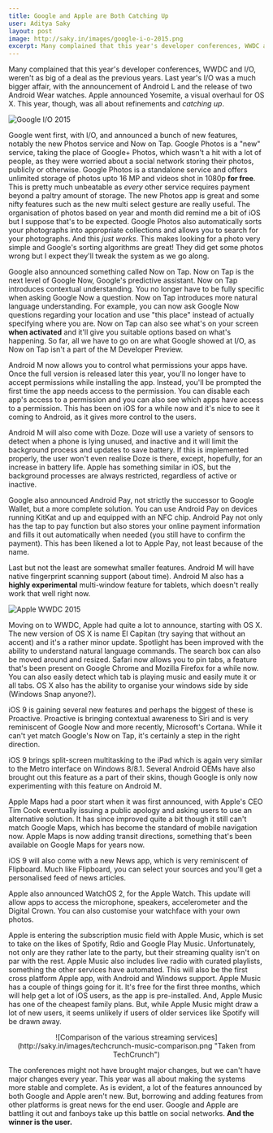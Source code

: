 ```yaml
---
title: Google and Apple are Both Catching Up
user: Aditya Saky
layout: post
image: http://saky.in/images/google-i-o-2015.png
excerpt: Many complained that this year's developer conferences, WWDC and I/O, weren't as big of a deal as the previous years. However, this year was all about refinements and catching up.
---
```


Many complained that this year's developer conferences, WWDC and I/O, weren't as big of a deal as the previous years. Last year's I/O was a much bigger affair, with the announcement of Android L and the release of two Android Wear watches. Apple announced Yosemite, a visual overhaul for OS X. This year, though, was all about refinements and *catching up*.

![Google I/O 2015](http://saky.in/images/google-i-o-2015.png "Taken from Google I/O")

Google went first, with I/O, and announced a bunch of new features, notably the new Photos service and Now on Tap. Google Photos is a "new" service, taking the place of Google+ Photos, which wasn't a hit with a lot of people, as they were worried about a social network storing their photos, publicly or otherwise. Google Photos is a standalone service and offers unlimited storage of photos upto 16 MP and videos shot in 1080p **for free**. This is pretty much unbeatable as *every* other service requires payment beyond a paltry amount of storage. The new Photos app is great and some nifty features such as the new multi select gesture are really useful. The organisation of photos based on year and month did remind me a bit of iOS but I suppose that's to be expected. Google Photos also automatically sorts your photographs into appropriate collections and allows you to search for your photographs. And this *just works*. This makes looking for a photo very simple and Google's sorting algorithms are great! They did get some photos wrong but I expect they'll tweak the system as we go along.

Google also announced something called Now on Tap. Now on Tap is the next level of Google Now, Google's predictive assistant. Now on Tap introduces contextual understanding. You no longer have to be fully specific when asking Google Now a question. Now on Tap introduces more natural language understanding. For example, you can now ask Google Now questions regarding your location and use "this place" instead of actually specifying where you are. Now on Tap can also see what's on your screen **when activated** and it'll give you suitable options based on what's happening. So far, all we have to go on are what Google showed at I/O, as Now on Tap isn't a part of the M Developer Preview.

Android M now allows you to control what permissions your apps have. Once the full version is released later this year, you'll no longer have to accept permissions while installing the app. Instead, you'll be prompted the first time the app needs access to the permission. You can disable each app's access to a permission and you can also see which apps have access to a permission. This has been on iOS for a while now and it's nice to see it coming to Android, as it gives more control to the users.

Android M will also come with Doze. Doze will use a variety of sensors to detect when a phone is lying unused, and inactive and it will limit the background process and updates to save battery. If this is implemented properly, the user won't even realise Doze is there, except, hopefully, for an increase in battery life. Apple has something similar in iOS, but the background processes are always restricted, regardless of active or inactive.

Google also announced Android Pay, not strictly the successor to Google Wallet, but a more complete solution. You can use Android Pay on devices running KitKat and up and equipped with an NFC chip. Android Pay not only has the tap to pay function but also stores your online payment information and fills it out automatically when needed (you still have to confirm the payment). This has been likened a lot to Apple Pay, not least because of the name.

Last but not the least are somewhat smaller features. Android M will have native fingerprint scanning support (about time). Android M also has a **highly experimental** multi-window feature for tablets, which doesn't really work that well right now.

![Apple WWDC 2015](http://saky.in/images/apple-wwdc-2015.jpg "Taken from Macworld")

Moving on to WWDC, Apple had quite a lot to announce, starting with OS X. The new version of OS X is name El Capitan (try saying that without an accent) and it's a rather minor update. Spotlight has been improved with the ability to understand natural language commands. The search box can also be moved around and resized. Safari now allows you to pin tabs, a feature that's been present on Google Chrome and Mozilla Firefox for a while now. You can also easily detect which tab is playing music and easily mute it or all tabs. OS X also has the ability to organise your windows side by side (Windows Snap anyone?).

iOS 9 is gaining several new features and perhaps the biggest of these is Proactive. Proactive is bringing contextual awareness to Siri and is very reminiscent of Google Now and more recently, Microsoft's Cortana. While it can't yet match Google's Now on Tap, it's certainly a step in the right direction.

iOS 9 brings split-screen multitasking to the iPad which is again very similar to the Metro interface on Windows 8/8.1. Several Android OEMs have also brought out this feature as a part of their skins, though Google is only now experimenting with this feature on Android M.

Apple Maps had a poor start when it was first announced, with Apple's CEO Tim Cook eventually issuing a public apology and asking users to use an alternative solution. It has since improved quite a bit though it still can't match Google Maps, which has become the standard of mobile navigation now. Apple Maps is now adding transit directions, something that's been available on Google Maps for years now.

iOS 9 will also come with a new News app, which is very reminiscent of Flipboard. Much like Flipboard, you can select your sources and you'll get a personalised feed of news articles.

Apple also announced WatchOS 2, for the Apple Watch. This update will allow apps to access the microphone, speakers, accelerometer and the Digital Crown. You can also customise your watchface with your own photos.

Apple is entering the subscription music field with Apple Music, which is set to take on the likes of Spotify, Rdio and Google Play Music. Unfortunately, not only are they rather late to the party, but their streaming quality isn't on par with the rest. Apple Music also includes live radio with curated playlists, something the other services have automated. This will also be the first cross platform Apple app, with Android and Windows support. Apple Music has a couple of things going for it. It's free for the first three months, which will help get a lot of iOS users, as the app is pre-installed. And, Apple Music has one of the cheapest family plans. But, while Apple Music might draw a lot of new users, it seems unlikely if users of older services like Spotify will be drawn away.

<center>
![Comparison of the various streaming services](http://saky.in/images/techcrunch-music-comparison.png "Taken from TechCrunch")
</center>

The conferences might not have brought major changes, but we can't have major changes every year. This year was all about making the systems more stable and complete. As is evident, a lot of the features announced by both Google and Apple aren't new. But, borrowing and adding features from other platforms is great news for the end user. Google and Apple are battling it out and fanboys take up this battle on social networks. **And the winner is the user.**
